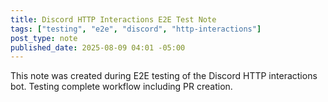 ```yaml
---
title: Discord HTTP Interactions E2E Test Note
tags: ["testing", "e2e", "discord", "http-interactions"]
post_type: note
published_date: 2025-08-09 04:01 -05:00
---
```


This note was created during E2E testing of the Discord HTTP interactions bot. Testing complete workflow including PR creation.